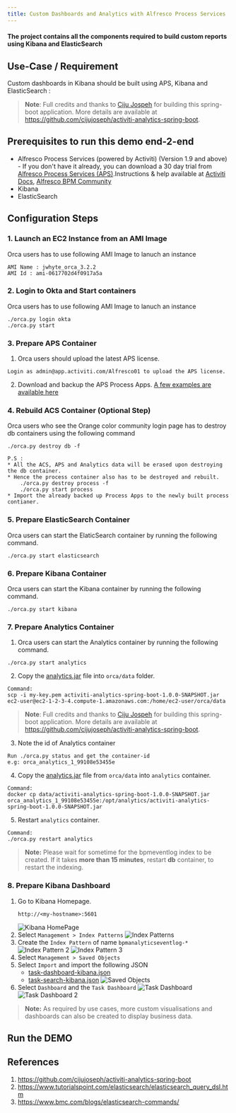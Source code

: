 ```yaml
---
title: Custom Dashboards and Analytics with Alfresco Process Services
---
```

#### The project contains all the components required to build custom reports using Kibana and ElasticSearch

## Use-Case / Requirement
Custom dashboards in Kibana should be built using APS, Kibana and ElasticSearch :

> **Note**: Full credits and thanks to [Ciju Jospeh](https://github.com/cijujoseph) for building this spring-boot application. More details are available at https://github.com/cijujoseph/activiti-analytics-spring-boot.

## Prerequisites to run this demo end-2-end

* Alfresco Process Services (powered by Activiti) (Version 1.9 and above) - If you don't have it already, you can download a 30 day trial from [Alfresco Process Services (APS)](https://www.alfresco.com/products/business-process-management/alfresco-activiti).Instructions & help available at [Activiti Docs](http://docs.alfresco.com/activiti/docs/), [Alfresco BPM Community](https://community.alfresco.com/community/bpm)
* Kibana
* ElasticSearch

## Configuration Steps
### 1. Launch an EC2 Instance from an AMI Image
Orca users has to use following AMI Image to lanuch an instance
```
AMI Name : jwhyte_orca_3.2.2
AMI Id : ami-0617702d4f0917a5a
```

### 2. Login to Okta and Start containers
Orca users has to use following AMI Image to lanuch an instance
```
./orca.py login okta
./orca.py start
```

### 3. Prepare APS Container
1. Orca users should upload the latest APS license.
```
Login as admin@app.activiti.com/Alfresco01 to upload the APS license.
```
2. Download and backup the APS Process Apps.
[A few examples are available here](assets/APS-apps)


### 4. Rebuild ACS Container (Optional Step)
Orca users who see the Orange color community login page has to destroy db containers using the following command
```
./orca.py destroy db -f

P.S : 
* All the ACS, APS and Analytics data will be erased upon destroying the db container.
* Hence the process container also has to be destroyed and rebuilt. 
    ./orca.py destroy process -f
    ./orca.py start process
* Import the already backed up Process Apps to the newly built process contianer.
```

### 5. Prepare ElasticSearch Container
Orca users can start the ElaticSearch container by running the following command.
```
./orca.py start elasticsearch
```

### 6. Prepare Kibana Container
Orca users can start the Kibana container by running the following command.
```
./orca.py start kibana
```

### 7. Prepare Analytics Container
1. Orca users can start the Analytics container by running the following command.
```
./orca.py start analytics
```

2. Copy the [analytics.jar](assets/activiti-analytics-spring-boot-1.0.0-SNAPSHOT.jar) file into `orca/data` folder.
```
Command:
scp -i my-key.pem activiti-analytics-spring-boot-1.0.0-SNAPSHOT.jar ec2-user@ec2-1-2-3-4.compute-1.amazonaws.com:/home/ec2-user/orca/data
```
> **Note**: Full credits and thanks to [Ciju Jospeh](https://github.com/cijujoseph) for building this spring-boot application. More details are available at https://github.com/cijujoseph/activiti-analytics-spring-boot. 


3. Note the id of Analytics container
```
Run ./orca.py status and get the container-id
e.g: orca_analytics_1_99108e53455e
```

4. Copy the [analytics.jar](assets/activiti-analytics-spring-boot-1.0.0-SNAPSHOT.jar) file from `orca/data` into `analytics` container.

```
Command:
docker cp data/activiti-analytics-spring-boot-1.0.0-SNAPSHOT.jar orca_analytics_1_99108e53455e:/opt/analytics/activiti-analytics-spring-boot-1.0.0-SNAPSHOT.jar
```

5. Restart `analytics` container.
```
Command:
./orca.py restart analytics
```

> **Note:** 
Please wait for sometime for the bpmeventlog index to be created. If it takes <b>more than 15 minutes</b>, restart <b>db</b> container, to restart the indexing.


### 8. Prepare Kibana Dashboard
1. Go to Kibana Homepage.
   ``` http
   http://<my-hostname>:5601
   ```
   ![Kibana HomePage](assets/kibana-homepage.png)
2. Select `Management > Index Patterns`
   ![Index Patterns](assets/index-patterns.png)
3. Create the `Index Pattern` of name `bpmanalyticseventlog-*`
   ![Index Pattern 2](assets/index-patterns-2.png)
   ![Index Pattern 3](assets/index-patterns-3.png)
4. Select `Management > Saved Objects`
5. Select `Import` and import the following JSON
    * [task-dashboard-kibana.json](assets/task-dashboard-kibana.json)
    * [task-search-kibana.json](assets/task-search-kibana.json)
    ![Saved Objects](assets/saved-objects.png)
6. Select `Dashboard` and the `Task Dashboard`
   ![Task Dashboard](assets/task-dashboard.png)
   ![Task Dashboard 2](assets/task-dashboard-2.png)

> **Note:** As required by use cases, more custom visualisations and dashboards can also be created to display business data.

## Run the DEMO


## References
1. https://github.com/cijujoseph/activiti-analytics-spring-boot
2. https://www.tutorialspoint.com/elasticsearch/elasticsearch_query_dsl.htm
3. https://www.bmc.com/blogs/elasticsearch-commands/
